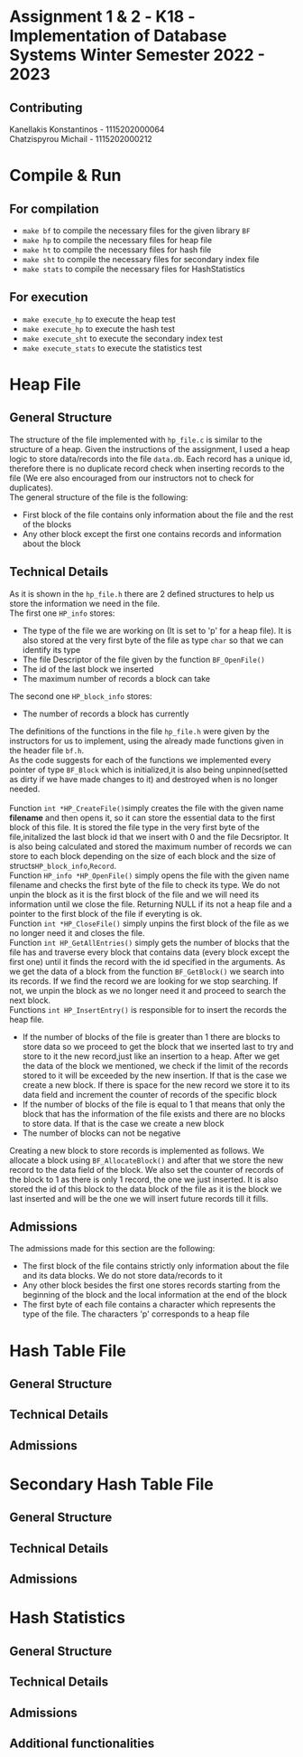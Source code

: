 # Assignment 1 & 2 - Κ18 - Implementation of Database Systems Winter Semester 2022 - 2023

## Contributing

Kanellakis Konstantinos - 1115202000064 <br />
Chatzispyrou Michail - 1115202000212

# Compile & Run

## For compilation

- `make bf` to compile the necessary files for the given library `BF`
- `make hp` to compile the necessary files for heap file
- `make ht` to compile the necessary files for hash file
- `make sht` to compile the necessary files for secondary index file
- `make stats` to compile the necessary files for HashStatistics

## For execution

- `make execute_hp` to execute the heap test
- `make execute_hp` to execute the hash test
- `make execute_sht` to execute the secondary index test
- `make execute_stats` to execute the statistics test

# Heap File

## General Structure

The structure of the file implemented with `hp_file.c` is similar to the structure of a heap. Given the instructions of the assignment, I used a heap logic to store data/records into the file `data.db`. Each record has a unique id, therefore there is no duplicate record check when inserting records to the file (We ere also encouraged from our instructors not to check for duplicates). <br />
The general structure of the file is the following:<br />

- First block of the file contains only information about the file and the rest of the blocks
- Any other block except the first one contains records and information about the block

## Technical Details

As it is shown in the `hp_file.h` there are 2 defined structures to help us store the information we need in the file. <br />
The first one `HP_info` stores:

- The type of the file we are working on (It is set to 'p' for a heap file). It is also stored at the very first byte of the file as type `char` so that we can identify its type
- The file Descriptor of the file given by the function `BF_OpenFile()`
- The id of the last block we inserted
- The maximum number of records a block can take

The second one `HP_block_info` stores:

- The number of records a block has currently

The definitions of the functions in the file `hp_file.h` were given by the instructors for us to implement, using the already made functions given in the header file `bf.h`. <br/>
As the code suggests for each of the functions we implemented every pointer of type `BF_Block` which is initialized,it is also being unpinned(setted as dirty if we have made changes to it) and destroyed when is no longer needed. <br/>
<br/>
Function `int *HP_CreateFile()`simply creates the file with the given name **filename** and then opens it, so it can store the essential data to the first block of this file. It is stored the file type in the very first byte of the file,initalized the last block id that we insert with 0 and the file Decsriptor. It is also being calculated and stored the maximum number of records we can store to each block depending on the size of each block and the size of structs`HP_block_info`,`Record`. <br/>
Function `HP_info *HP_OpenFile()` simply opens the file with the given name filename and checks the first byte of the file to check its type. We do not unpin the block as it is the first block of the file and we will need its information until we close the file. Returning NULL if its not a heap file and a pointer to the first block of the file if everyting is ok. <br/>
Function `int *HP_CloseFile()` simply unpins the first block of the file as we no longer need it and closes the file.<br/>
Function `int HP_GetAllEntries()` simply gets the number of blocks that the file has and traverse every block that contains data (every block except the first one) until it finds the record with the id specified in the arguments. As we get the data of a block from the function `BF_GetBlock()` we search into its records. If we find the record we are looking for we stop searching. If not, we unpin the block as we no longer need it and proceed to search the next block. <br/>
Functions `int HP_InsertEntry()` is responsible for to insert the records the heap file.

- If the number of blocks of the file is greater than 1 there are blocks to store data so we proceed to get the block that we inserted last to try and store to it the new record,just like an insertion to a heap. After we get the data of the block we mentioned, we check if the limit of the records stored to it will be exceeded by the new insertion. If that is the case we create a new block. If there is space for the new record we store it to its data field and increment the counter of records of the specific block
- If the number of blocks of the file is equal to 1 that means that only the block that has the information of the file exists and there are no blocks to store data. If that is the case we create a new block
- The number of blocks can not be negative

Creating a new block to store records is implemented as follows. We allocate a block using `BF_AllocateBlock()` and after that we store the new record to the data field of the block. We also set the counter of records of the block to 1 as there is only 1 record, the one we just inserted. It is also stored the id of this block to the data block of the file as it is the block we last inserted and will be the one we will insert future records till it fills.

## Admissions

The admissions made for this section are the following:

- The first block of the file contains strictly only information about the file and its data blocks. We do not store data/records to it
- Any other block besides the first one stores records starting from the beginning of the block and the local information at the end of the block
- The first byte of each file contains a character which represents the type of the file. The characters 'p' corresponds to a heap file

# Hash Table File

## General Structure

## Technical Details

## Admissions

# Secondary Hash Table File

## General Structure

## Technical Details

## Admissions

# Hash Statistics

## General Structure

## Technical Details

## Admissions

## Additional functionalities
